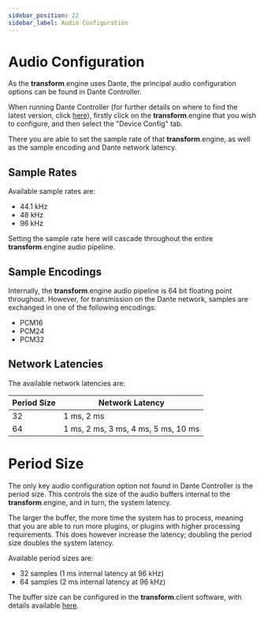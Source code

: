 ```yaml
---
sidebar_position: 22
sidebar_label: Audio Configuration
---
```


# Audio Configuration

As the **transform**.engine uses Dante, the principal audio configuration options can be found in Dante Controller.

When running Dante Controller (for further details on where to find the latest version, click [here](dante.md)), firstly click on the **transform**.engine that you wish to configure, and then select the "Device Config" tab.

There you are able to set the sample rate of that **transform**.engine, as well as the sample encoding and Dante network latency.

## Sample Rates

Available sample rates are:

- 44.1 kHz
- 48 kHz
- 96 kHz

Setting the sample rate here will cascade throughout the entire **transform**.engine audio pipeline.

## Sample Encodings

Internally, the **transform**.engine audio pipeline is 64 bit floating point throughout. However,
for transmission on the Dante network, samples are exchanged in one of the following encodings:

* PCM16
* PCM24
* PCM32

## Network Latencies

The available network latencies are:

| Period Size | Network Latency |
| ----------- | --------------- |
| 32          | 1 ms, 2 ms      |
| 64          | 1 ms, 2 ms, 3 ms, 4 ms, 5 ms, 10 ms |

# Period Size

The only key audio configuration option not found in Dante Controller is the period size. This
controls the size of the audio buffers internal to the **transform**.engine, and in turn, the system
latency.

The larger the buffer, the more time the system has to process, meaning that you are able to run
more plugins, or plugins with higher processing requirements. This does however increase the latency;
doubling the period size doubles the system latency.

Available period sizes are:

- 32 samples (1 ms internal latency at 96 kHz)
- 64 samples (2 ms internal latency at 96 kHz)

The buffer size can be configured in the **transform**.client software, with details available [here](../transform.client/system/system-status.md).
